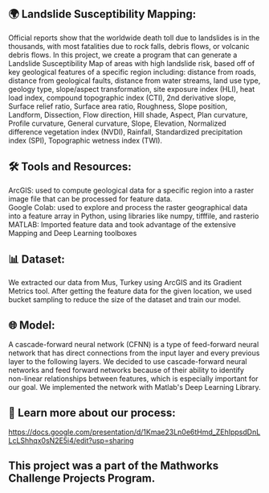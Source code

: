 ## 🌍 Landslide Susceptibility Mapping:
Official reports show that the worldwide death toll due to landslides is in the thousands, with most fatalities due to rock falls, debris flows, or volcanic debris flows. In this project, we create a program that can generate a Landslide Susceptibility Map of areas with high landslide risk, based off of key geological features of a specific region including: distance from roads, distance from geological faults, distance from water streams, land use type, geology type, slope/aspect transformation, site exposure index (HLI), heat load index, compound topographic index (CTI), 2nd derivative slope, Surface relief ratio, Surface area ratio, Roughness, Slope position, Landform, Dissection, Flow direction, Hill shade, Aspect, Plan curvature, Profile curvature, General curvature, Slope, Elevation, Normalized difference vegetation index (NVDI), Rainfall, Standardized precipitation index (SPI), Topographic wetness index (TWI). 

## 🛠️ Tools and Resources:
ArcGIS: used to compute geological data for a specific region into a raster image file that can be processed for feature data. <br>
Google Colab: used to explore and process the raster geographical data into a feature array in Python, using libraries like numpy, tifffile, and rasterio <br>
MATLAB: Imported feature data and took advantage of the extensive Mapping and Deep Learning toolboxes

## 📊 Dataset:
We extracted our data from Mus, Turkey using ArcGIS and its Gradient Metrics tool. After getting the feature data for the given location, we used bucket sampling to reduce the size of the dataset and train our model.

## 🌐 Model:
A cascade-forward neural network (CFNN) is a type of feed-forward neural network that has direct connections from the input layer and every previous layer to the following layers. We decided to use cascade-forward neural networks and feed forward networks because of their ability to identify non-linear relationships between features, which is especially important for our goal. We implemented the network with Matlab's Deep Learning Library.

## 📝 Learn more about our process: 
https://docs.google.com/presentation/d/1Kmae23Ln0e6tHmd_ZEhIppsdDnLLcLShhqx0sN2E5i4/edit?usp=sharing

## This project was a part of the Mathworks Challenge Projects Program. 
